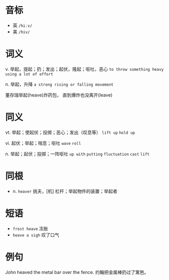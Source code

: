 # 音标

- 英 `/hiːv/`
- 美 `/hiv/`

# 词义

v. 举起，提起；扔；发出；起伏，隆起；呕吐，恶心
`to throw something heavy using a lot of effort`

n. 举起，升降
`a strong rising or falling movement`



董存瑞举起(heave)炸药包， 直到爆炸也没离开(leave)

# 同义

vt. 举起；使起伏；投掷；恶心；发出（叹息等）
`lift up` `hold up`

vi. 起伏；举起；喘息；呕吐
`wave` `roll`

n. 举起；起伏；投掷；一阵呕吐
`up with` `putting` `fluctuation` `cast` `lift`

# 同根

- n. `heaver` 挑夫，[机] 杠杆；举起物件的装置；举起者

# 短语

- `frost heave` 冻胀
- `heave a sigh` 叹了口气

# 例句

John heaved the metal bar over the fence.
约翰把金属棒扔过了篱笆。


